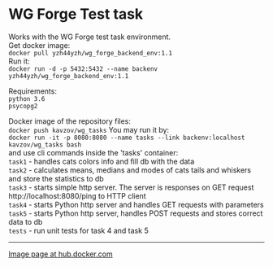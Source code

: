 # WG Forge Test task
Works with the WG Forge test task environment.  
Get docker image:  
`docker pull yzh44yzh/wg_forge_backend_env:1.1`  
Run it:  
`docker run -d -p 5432:5432 --name backenv yzh44yzh/wg_forge_backend_env:1.1`

Requirements:  
`python 3.6`  
`psycopg2`

Docker image of the repository files:  
`docker push kavzov/wg_tasks` 
You may run it by:  
`docker run -it -p 8080:8080 --name tasks --link backenv:localhost kavzov/wg_tasks bash`  
and use cli commands inside the 'tasks' container:  
`task1` - handles cats colors info and fill db with the data  
`task2` - calculates means, medians and modes of cats tails and whiskers and store the statistics to db  
`task3` - starts simple http server. The server is responses on GET request http://localhost:8080/ping to HTTP client  
`task4` - starts Python http server and handles GET requests with parameters  
`task5` - starts Python http server, handles POST requests and stores correct data to db  
`tests` - run unit tests for task 4 and task 5

---
[Image page at hub.docker.com](https://cloud.docker.com/u/kavzov/repository/docker/kavzov/wg_tasks)

